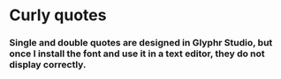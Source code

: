 # Curly quotes

### Single and double quotes are designed in Glyphr Studio, but once I install the font and use it in a text editor, they do not display correctly.


